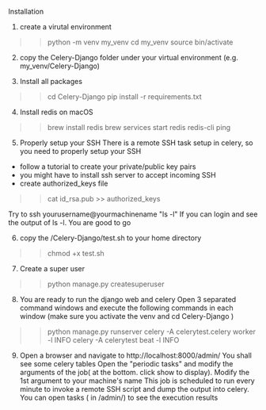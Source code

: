 Installation
1. create a virutal environment
>> python -m venv my_venv
>> cd my_venv
>> source bin/activate

2. copy the Celery-Django folder under your virtual environment (e.g. my_venv/Celery-Django)

3. Install all packages
>> cd Celery-Django
>> pip install -r requirements.txt

4. Install redis on macOS
>> brew install redis
>> brew services start redis
>> redis-cli ping

5. Properly setup your SSH 
There is a remote SSH task setup in celery, so you need to properly setup your SSH
- follow a tutorial to create your private/public key pairs
- you might have to install ssh server to accept incoming SSH
- create authorized_keys file 
>> cat id_rsa.pub >> authorized_keys

Try to ssh yourusername@yourmachinename "ls -l" If you can login and see the output of ls -l. You are good to go

6. copy the /Celery-Django/test.sh to your home directory
>> chmod +x test.sh  

7. Create a super user 
>> python manage.py createsuperuser

8. You are ready to run the django web and celery
Open 3 separated command windows and execute the following commands in each window (make sure you activate the venv and cd Celery-Django )
>> python manage.py runserver
>> celery -A celerytest.celery worker -l INFO
>> celery -A celerytest beat -l INFO

9. Open a browser and navigate to http://localhost:8000/admin/ You shall see some celery tables
Open the "periodic tasks" and modify the arguments of the job( at the bottom. click show to display). Modify the 1st argument to your machine's name
This job is scheduled to run every minute to invoke a remote SSH script and dump the output into celery. You can open tasks ( in /admin/) to see the execution results